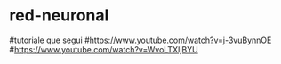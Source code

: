 # red-neuronal
#tutoriale que segui
#https://www.youtube.com/watch?v=j-3vuBynnOE
#https://www.youtube.com/watch?v=WvoLTXIjBYU
